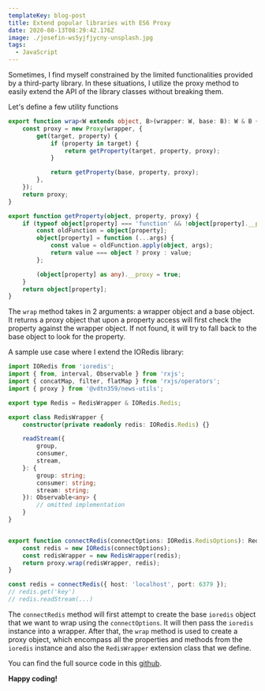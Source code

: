 ```yaml
---
templateKey: blog-post
title: Extend popular libraries with ES6 Proxy
date: 2020-08-13T08:29:42.176Z
image: ./josefin-ws5yjfjycny-unsplash.jpg
tags:
  - JavaScript
---
```

Sometimes, I find myself constrained by the limited functionalities provided by a third-party library. In these situations, I utilize the proxy method to easily extend the API of the library classes without breaking them.

Let's define a few utility functions

```typescript
export function wrap<W extends object, B>(wrapper: W, base: B): W & B {
	const proxy = new Proxy(wrapper, {
		get(target, property) {
			if (property in target) {
				return getProperty(target, property, proxy);
			}

			return getProperty(base, property, proxy);
		},
	});
	return proxy;
}

export function getProperty(object, property, proxy) {
	if (typeof object[property] === 'function' && !object[property].__proxy) {
		const oldFunction = object[property];
		object[property] = function (...args) {
			const value = oldFunction.apply(object, args);
			return value === object ? proxy : value;
		};

		(object[property] as any).__proxy = true;
	}
	return object[property];
}

```

The `wrap` method takes in 2 arguments: a wrapper object and a base object. It returns a proxy object that upon a property access will first check the property against the wrapper object. If not found, it will try to fall back to the base object to look for the property.

A sample use case where I extend the IORedis library:

```typescript
import IORedis from 'ioredis';
import { from, interval, Observable } from 'rxjs';
import { concatMap, filter, flatMap } from 'rxjs/operators';
import { proxy } from '@vdtn359/news-utils';

export type Redis = RedisWrapper & IORedis.Redis;

export class RedisWrapper {
	constructor(private readonly redis: IORedis.Redis) {}

	readStream({
		group,
		consumer,
		stream,
	}: {
		group: string;
		consumer: string;
		stream: string;
	}): Observable<any> {
		// omitted implementation
	}
}


export function connectRedis(connectOptions: IORedis.RedisOptions): Redis {
	const redis = new IORedis(connectOptions);
	const redisWrapper = new RedisWrapper(redis);
	return proxy.wrap(redisWrapper, redis);
}

const redis = connectRedis({ host: 'localhost', port: 6379 });
// redis.get('key')
// redis.readStream(...)
```

The `connectRedis` method will first attempt to create the base `ioredis` object that we want to wrap using the `connectOptions`. It will then pass the `ioredis` instance into a wrapper. After that, the `wrap` method is used to create a proxy object, which encompass all the properties and methods from the `ioredis` instance and also the `RedisWrapper` extension class that we define. 

You can find the full source code in this [github](https://github.com/tuan231195/vdtn359-news/blob/develop/packages/schema/src/redis/redis.ts).

**Happy coding!**
